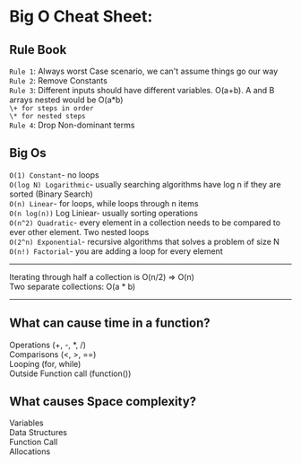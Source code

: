 # Big O Cheat Sheet:

## Rule Book
`Rule 1`: Always worst Case scenario, we can't assume things go our way  
`Rule 2`: Remove Constants  
`Rule 3`: Different inputs should have different variables. O(a+b). A and B arrays nested would be O(a*b)  
`\+ for steps in order`  
`\* for nested steps`  
`Rule 4`: Drop Non-dominant terms

## Big Os
`O(1) Constant`- no loops  
`O(log N) Logarithmic`- usually searching algorithms have log n if they are sorted (Binary Search)  
`O(n) Linear`- for loops, while loops through n items  
`O(n log(n))` Log Liniear- usually sorting operations  
`O(n^2) Quadratic`- every element in a collection needs to be compared to ever other element. Two
nested loops  
`O(2^n) Exponential`- recursive algorithms that solves a problem of size N  
`O(n!) Factorial`- you are adding a loop for every element  
_______
Iterating through half a collection is O(n/2) => O(n)  
Two separate collections: O(a * b)
_______
## What can cause time in a function?
Operations (+, -, *, /)  
Comparisons (<, >, ==)  
Looping (for, while)  
Outside Function call (function())  

## What causes Space complexity?  
Variables  
Data Structures  
Function Call  
Allocations  